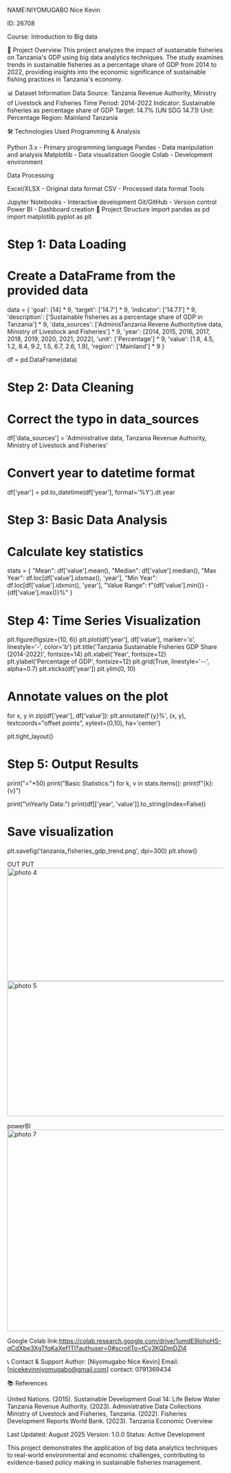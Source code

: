 NAME:NIYOMUGABO Nice Kevin

ID: 26708

Course: Introduction to Big data

📘 Project Overview
This project analyzes the impact of sustainable fisheries on Tanzania's GDP using big data analytics techniques. The study examines trends in sustainable fisheries as a percentage share of GDP from 2014 to 2022, providing insights into the economic significance of sustainable fishing practices in Tanzania's economy.

📊 Dataset Information
Data Source: Tanzania Revenue Authority, Ministry of Livestock and Fisheries
Time Period: 2014-2022
Indicator: Sustainable fisheries as percentage share of GDP
Target: 14.7% (UN SDG 14.7.1)
Unit: Percentage
Region: Mainland Tanzania

🛠️ Technologies Used
Programming & Analysis

Python 3.x - Primary programming language
Pandas - Data manipulation and analysis
Matplotlib - Data visualization
Google Colab - Development environment

Data Processing

Excel/XLSX - Original data format
CSV - Processed data format
Tools

Jupyter Notebooks - Interactive development
Git/GitHub - Version control
Power BI - Dashboard creation 
📁 Project Structure
import pandas as pd
import matplotlib.pyplot as plt

# Step 1: Data Loading
# Create a DataFrame from the provided data
data = {
    'goal': [14] * 9,
    'target': ['14.7'] * 9,
    'indicator': ['14.7.1'] * 9,
    'description': ['Sustainable fisheries as a percentage share of GDP in Tanzania'] * 9,
    'data_sources': ['AdminisTanzania Revene Authoritytive data, Ministry of Livestock and Fisheries'] * 9,
    'year': [2014, 2015, 2016, 2017, 2018, 2019, 2020, 2021, 2022],
    'unit': ['Percentage'] * 9,
    'value': [1.8, 4.5, 1.2, 8.4, 9.2, 1.5, 6.7, 2.6, 1.9],
    'region': ['Mainland'] * 9
}

df = pd.DataFrame(data)

# Step 2: Data Cleaning
# Correct the typo in data_sources
df['data_sources'] = 'Administrative data, Tanzania Revenue Authority, Ministry of Livestock and Fisheries'

# Convert year to datetime format
df['year'] = pd.to_datetime(df['year'], format='%Y').dt.year

# Step 3: Basic Data Analysis
# Calculate key statistics
stats = {
    "Mean": df['value'].mean(),
    "Median": df['value'].median(),
    "Max Year": df.loc[df['value'].idxmax(), 'year'],
    "Min Year": df.loc[df['value'].idxmin(), 'year'],
    "Value Range": f"{df['value'].min()} - {df['value'].max()}%"
}

# Step 4: Time Series Visualization
plt.figure(figsize=(10, 6))
plt.plot(df['year'], df['value'], marker='o', linestyle='-', color='b')
plt.title('Tanzania Sustainable Fisheries GDP Share (2014-2022)', fontsize=14)
plt.xlabel('Year', fontsize=12)
plt.ylabel('Percentage of GDP', fontsize=12)
plt.grid(True, linestyle='--', alpha=0.7)
plt.xticks(df['year'])
plt.ylim(0, 10)

# Annotate values on the plot
for x, y in zip(df['year'], df['value']):
    plt.annotate(f'{y}%', (x, y), textcoords="offset points",
                 xytext=(0,10), ha='center')

plt.tight_layout()

# Step 5: Output Results
print("="*50)
print("Basic Statistics:")
for k, v in stats.items():
    print(f"{k}: {v}")

print("\nYearly Data:")
print(df[['year', 'value']].to_string(index=False))

# Save visualization
plt.savefig('tanzania_fisheries_gdp_trend.png', dpi=300)
plt.show()

OUT PUT
<img width="725" height="263" alt="photo 4" src="https://github.com/user-attachments/assets/650160d8-e3ec-4a1b-9d6f-29278ca1e41f" />
<img width="595" height="314" alt="photo 5" src="https://github.com/user-attachments/assets/538acf44-f99a-4a45-a839-54f52d377419" />

  powerBI
  <img width="950" height="468" alt="photo 7" src="https://github.com/user-attachments/assets/d88896c8-2981-4558-9588-0e2c912e98c8" />

Google Colab link:https://colab.research.google.com/drive/1umdE9lohoHS-qCdXbe3XgTfqKaXef1Tl?authuser=0#scrollTo=tCv3KQDmDZl4

📞 Contact & Support
Author: [Niyomugabo Nice Kevin]
Email: [nicekevinniyomugabo@gmail.com]
contact: 0791369434

📚 References

United Nations. (2015). Sustainable Development Goal 14: Life Below Water
Tanzania Revenue Authority. (2023). Administrative Data Collections
Ministry of Livestock and Fisheries, Tanzania. (2022). Fisheries Development Reports
World Bank. (2023). Tanzania Economic Overview

Last Updated: August 2025
Version: 1.0.0
Status: Active Development

This project demonstrates the application of big data analytics techniques to real-world environmental and economic challenges, contributing to evidence-based policy making in sustainable fisheries management.









